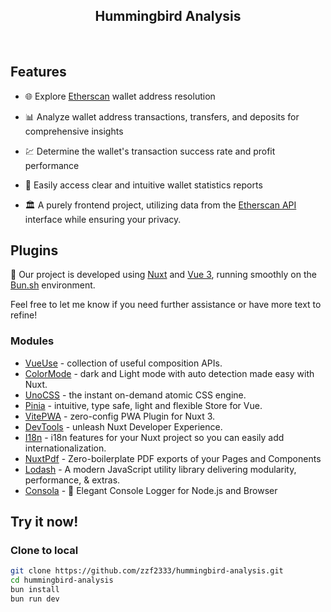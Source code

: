 <h2 align="center">
Hummingbird Analysis
</h2><br>
</p>

## Features

- 🌐 Explore [Etherscan](https://etherscan.io/) wallet address resolution

- 📊 Analyze wallet address transactions, transfers, and deposits for comprehensive insights

- 💹 Determine the wallet's transaction success rate and profit performance

- 🧾 Easily access clear and intuitive wallet statistics reports

- 🏛️ A purely frontend project, utilizing data from the [Etherscan API](https://docs.etherscan.io/) interface while ensuring your privacy.

## Plugins

🚀 Our project is developed using [Nuxt](https://nuxt.com/) and [Vue 3](https://vuejs.org/), running smoothly on the [Bun.sh](https://bun.sh/) environment.

Feel free to let me know if you need further assistance or have more text to refine!

### Modules

- [VueUse](https://github.com/vueuse/vueuse) - collection of useful composition APIs.
- [ColorMode](https://github.com/nuxt-modules/color-mode) - dark and Light mode with auto detection made easy with Nuxt.
- [UnoCSS](https://github.com/unocss/unocss) - the instant on-demand atomic CSS engine.
- [Pinia](https://github.com/vuejs/pinia) - intuitive, type safe, light and flexible Store for Vue.
- [VitePWA](https://github.com/vite-pwa/nuxt) - zero-config PWA Plugin for Nuxt 3.
- [DevTools](https://github.com/nuxt/devtools) - unleash Nuxt Developer Experience.
- [I18n](https://v8.i18n.nuxtjs.org/) - i18n features for your Nuxt project so you can easily add internationalization.
- [NuxtPdf](https://sidebase.io/nuxt-pdf/getting-started) - Zero-boilerplate PDF exports of your Pages and Components
- [Lodash](https://github.com/lodash/lodash) - A modern JavaScript utility library delivering modularity, performance, & extras.
- [Consola](https://github.com/unjs/consola) - 🐨 Elegant Console Logger for Node.js and Browser


## Try it now!

### Clone to local

```bash
git clone https://github.com/zzf2333/hummingbird-analysis.git
cd hummingbird-analysis
bun install
bun run dev
```
